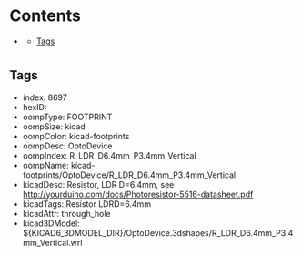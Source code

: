 



Contents
========

* [](#)
	* [Tags](#tags)

# 

## Tags

- index: 8697
- hexID: 
- oompType: FOOTPRINT
- oompSize: kicad
- oompColor: kicad-footprints
- oompDesc: OptoDevice
- oompIndex: R_LDR_D6.4mm_P3.4mm_Vertical
- oompName: kicad-footprints/OptoDevice/R_LDR_D6.4mm_P3.4mm_Vertical
- kicadDesc: Resistor, LDR D=6.4mm, see http://yourduino.com/docs/Photoresistor-5516-datasheet.pdf
- kicadTags: Resistor LDRD=6.4mm
- kicadAttr: through_hole
- kicad3DModel: ${KICAD6_3DMODEL_DIR}/OptoDevice.3dshapes/R_LDR_D6.4mm_P3.4mm_Vertical.wrl
